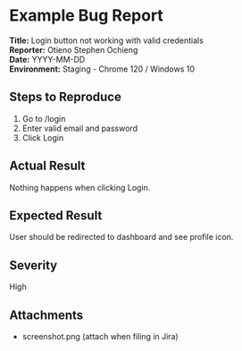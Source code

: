 # Example Bug Report

**Title:** Login button not working with valid credentials  
**Reporter:** Otieno Stephen Ochieng  
**Date:** YYYY-MM-DD  
**Environment:** Staging - Chrome 120 / Windows 10

## Steps to Reproduce
1. Go to /login
2. Enter valid email and password
3. Click Login

## Actual Result
Nothing happens when clicking Login.

## Expected Result
User should be redirected to dashboard and see profile icon.

## Severity
High

## Attachments
- screenshot.png (attach when filing in Jira)

